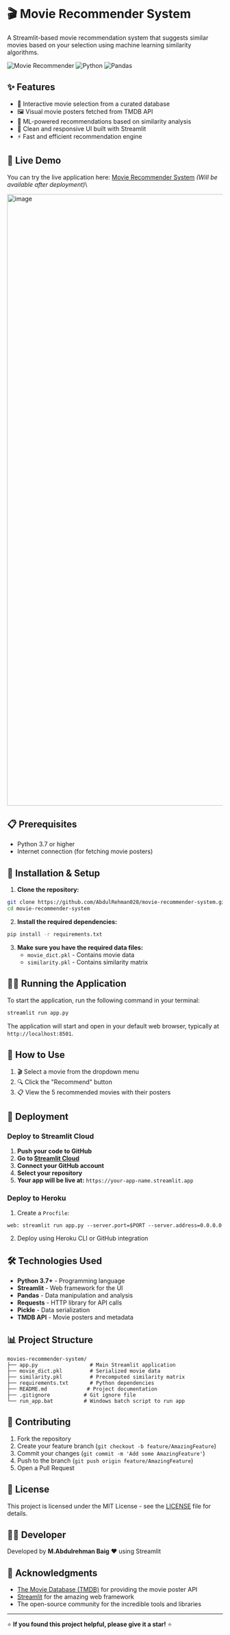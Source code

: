 # 🎬 Movie Recommender System

A Streamlit-based movie recommendation system that suggests similar movies based on your selection using machine learning similarity algorithms.

![Movie Recommender](https://img.shields.io/badge/Streamlit-FF4B4B?style=for-the-badge&logo=streamlit&logoColor=white)
![Python](https://img.shields.io/badge/Python-3776AB?style=for-the-badge&logo=python&logoColor=white)
![Pandas](https://img.shields.io/badge/Pandas-150458?style=for-the-badge&logo=pandas&logoColor=white)

## ✨ Features
- 🎯 Interactive movie selection from a curated database
- 🖼️ Visual movie posters fetched from TMDB API
- 🤖 ML-powered recommendations based on similarity analysis
- 📱 Clean and responsive UI built with Streamlit
- ⚡ Fast and efficient recommendation engine

## 🚀 Live Demo

You can try the live application here: [Movie Recommender System](https://abdulrehman028-movie-recommender-system.streamlit.app) *(Will be available after deployment)*\

<img width="1920" height="1424" alt="image" src="https://github.com/user-attachments/assets/ef3b6651-fc30-483e-8f2e-9811841a9393" />


## 📋 Prerequisites
- Python 3.7 or higher
- Internet connection (for fetching movie posters)

## 🔧 Installation & Setup

1. **Clone the repository:**
```bash
git clone https://github.com/AbdulRehman028/movie-recommender-system.git
cd movie-recommender-system
```

2. **Install the required dependencies:**
```bash
pip install -r requirements.txt
```

3. **Make sure you have the required data files:**
   - `movie_dict.pkl` - Contains movie data
   - `similarity.pkl` - Contains similarity matrix

## 🏃‍♂️ Running the Application

To start the application, run the following command in your terminal:

```bash
streamlit run app.py
```

The application will start and open in your default web browser, typically at `http://localhost:8501`.

## 📱 How to Use

1. 🎬 Select a movie from the dropdown menu
2. 🔍 Click the "Recommend" button  
3. 📋 View the 5 recommended movies with their posters

## 🚀 Deployment

### Deploy to Streamlit Cloud

1. **Push your code to GitHub**
2. **Go to [Streamlit Cloud](https://streamlit.io/cloud)**
3. **Connect your GitHub account**
4. **Select your repository**
5. **Your app will be live at:** `https://your-app-name.streamlit.app`

### Deploy to Heroku

1. Create a `Procfile`:
```
web: streamlit run app.py --server.port=$PORT --server.address=0.0.0.0
```

2. Deploy using Heroku CLI or GitHub integration

## 🛠️ Technologies Used

- **Python 3.7+** - Programming language
- **Streamlit** - Web framework for the UI
- **Pandas** - Data manipulation and analysis
- **Requests** - HTTP library for API calls
- **Pickle** - Data serialization
- **TMDB API** - Movie posters and metadata

## 📊 Project Structure

```
movies-recommender-system/
├── app.py                 # Main Streamlit application
├── movie_dict.pkl         # Serialized movie data
├── similarity.pkl         # Precomputed similarity matrix
├── requirements.txt       # Python dependencies
├── README.md             # Project documentation
├── .gitignore           # Git ignore file
└── run_app.bat          # Windows batch script to run app
```

## 🤝 Contributing

1. Fork the repository
2. Create your feature branch (`git checkout -b feature/AmazingFeature`)
3. Commit your changes (`git commit -m 'Add some AmazingFeature'`)
4. Push to the branch (`git push origin feature/AmazingFeature`)
5. Open a Pull Request

## 📄 License

This project is licensed under the MIT License - see the [LICENSE](LICENSE) file for details.

## 👨‍💻 Developer
Developed by **M.Abdulrehman Baig** ❤️ using Streamlit

## 🌟 Acknowledgments

- [The Movie Database (TMDB)](https://www.themoviedb.org/) for providing the movie poster API
- [Streamlit](https://streamlit.io/) for the amazing web framework
- The open-source community for the incredible tools and libraries

---

⭐ **If you found this project helpful, please give it a star!** ⭐
